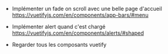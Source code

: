 * Implémenter un fade on scroll avec une belle page d'accueil
https://vuetifyjs.com/en/components/app-bars/#menu


* Implémenter alert quand c'est chargé
https://vuetifyjs.com/en/components/alerts/#shaped

* Regarder tous les composants vuetify
